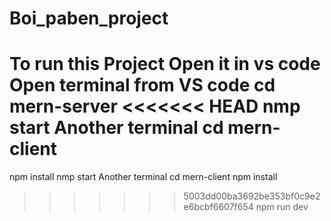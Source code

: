 ﻿# Boi_paben_project
To run this Project Open it in vs code
Open terminal from VS code
cd mern-server
<<<<<<< HEAD
nmp start
Another terminal
cd mern-client
=======
npm install
nmp start
Another terminal
cd mern-client
npm install
>>>>>>> 5003dd00ba3692be353bf0c9e2e6bcbf6607f654
npm run dev
